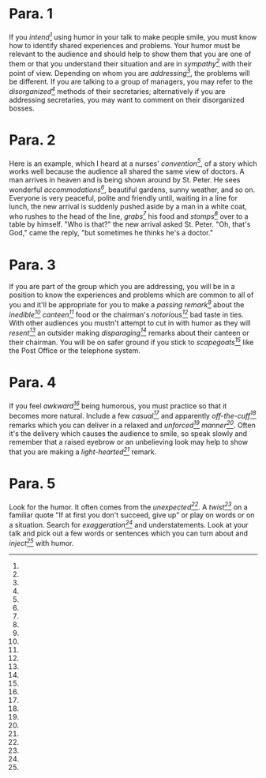 # Para. 1

If you *intend[^1]* using humor in your talk to make people smile, you must know how to identify shared experiences and problems. Your humor must be relevant to the audience and should help to show them that you are one of them or that you understand their situation and are in *sympathy[^2]* with their point of view. Depending on whom you are *addressing[^3]*, the problems will be different. If you are talking to a group of managers, you may refer to the *disorganized[^4]* methods of their secretaries; alternatively if you are addressing secretaries, you may want to comment on their disorganized bosses.
[^1]:
[^2]:
[^3]:
[^4]:


# Para. 2

Here is an example, which I heard at a nurses' *convention[^5]*, of a story which works well because the audience all shared the same view of doctors. A man arrives in heaven and is being shown around by St. Peter. He sees wonderful *accommodations[^6]*, beautiful gardens, sunny weather, and so on. Everyone is very peaceful, polite and friendly until, waiting in a line for lunch, the new arrival is suddenly pushed aside by a man in a white coat, who rushes to the head of the line, *grabs[^7]* his food and *stomps[^8]* over to a table by himself. "Who is that?" the new arrival asked St. Peter. "Oh, that's God," came the reply, "but sometimes he thinks he's a doctor."
[^5]:
[^6]:
[^7]:

# Para. 3

If you are part of the group which you are addressing, you will be in a position to know the experiences and problems which are common to all of you and it'll be appropriate for you to make a *passing remark[^8]* about the *inedible[^9]* *canteen[^10]* food or the chairman's *notorious[^11]* bad taste in ties. With other audiences you mustn't attempt to cut in with humor as they will *resent[^12]* an outsider making *disparaging[^13]* remarks about their canteen or their chairman. You will be on safer ground if you stick to *scapegoats[^14]* like the Post Office or the telephone system.
[^8]:
[^9]:
[^10]:
[^11]:
[^12]:
[^13]:
[^14]:

# Para. 4

If you feel *awkward[^15]* being humorous, you must practice so that it becomes more natural. Include a few *casual[^16]* and apparently *off-the-cuff[^17]* remarks which you can deliver in a relaxed and *unforced[^17]* *manner[^18]*. Often it's the delivery which causes the audience to smile, so speak slowly and remember that a raised eyebrow or an unbelieving look may help to show that you are making a *light-hearted[^19]* remark.
[^15]:
[^16]:
[^17]:
[^18]:
[^19]:

# Para. 5

Look for the humor. It often comes from the *unexpected[^20]*. A *twist[^21]* on a familiar quote "If at first you don't succeed, give up" or play on words or on a situation. Search for *exaggeration[^22]* and understatements. Look at your talk and pick out a few words or sentences which you can turn about and *inject[^23]* with humor.
[^20]:
[^21]:
[^22]:
[^23]: